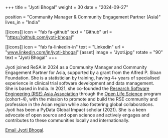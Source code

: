 +++
title = "Jyoti Bhogal"
weight = 30
date = "2024-09-27"

position = "Community Manager & Community Engagement Partner (Asia)"
lives_in = "India"

[[icons]]
  icon = "fab fa-github"
  text = "Github"
  url = "https://github.com/jyoti-bhogal"

[[icons]]
  icon = "fab fa-linkedin-in"
  text = "Linkedin"
  url = "www.linkedin.com/in/jyoti-bhogal"
[asset]
  image = "Jyoti.jpg" rotate = "90"
  text = "Jyoti Bhogal"
+++

Jyoti joined ReSA in 2024 as a Community Manager and Community Engagement Partner for Asia, supported by a grant from the Alfred P. Sloan Foundation. 
She is a statistician by training, having 4+ years of specialised experience in clinical trial software development and data management. She is based in India. In 2021, she co-founded the [Research Software Engineering (RSE) Asia Association](https://rse-asia.github.io/RSE_Asia/) through the [Open Life Science](https://we-are-ols.org/) program (cohort-4), with the mission to promote and build the RSE community and profession in the Asian region while also fostering global collaborations.
Jyoti has been a PyData Global Impact scholar (2021). She is a keen advocate of open source and open science and actively engages and contributes to these communities locally and internationally.


[Email Jyoti Bhogal](mailto:jyoti@researchsoft.org).
